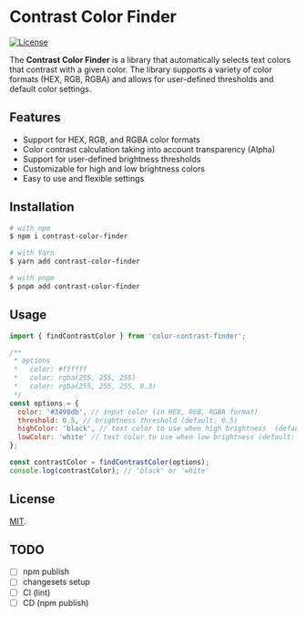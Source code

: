 # Contrast Color Finder

[![License](https://img.shields.io/badge/license-MIT-blue.svg)](LICENSE)

The **Contrast Color Finder** is a library that automatically selects text colors that contrast with a given color. The library supports a variety of color formats (HEX, RGB, RGBA) and allows for user-defined thresholds and default color settings.


## Features

- Support for HEX, RGB, and RGBA color formats
- Color contrast calculation taking into account transparency (Alpha)
- Support for user-defined brightness thresholds
- Customizable for high and low brightness colors
- Easy to use and flexible settings


## Installation

```bash
# with npm
$ npm i contrast-color-finder

# with Yarn
$ yarn add contrast-color-finder

# with pnpm
$ pnpm add contrast-color-finder
```


## Usage

```javascript
import { findContrastColor } from 'color-contrast-finder';

/**
 * options
 *   color: #ffffff
 *   color: rgba(255, 255, 255)
 *   color: rgba(255, 255, 255, 0.3)
 */
const options = {
  color: '#3498db', // input color (in HEX, RGB, RGBA format)
  threshold: 0.5, // brightness threshold (default: 0.5)
  highColor: 'black', // text color to use when high brightness  (default: #000000)
  lowColor: 'white' // text color to use when low brightness (default: #FFFFFF)
};

const contrastColor = findContrastColor(options);
console.log(contrastColor); // 'black' or 'white'
```


## License

[MIT](LICENSE).


## TODO

- [ ] npm publish
- [ ] changesets setup
- [ ] CI (lint)
- [ ] CD (npm publish)
